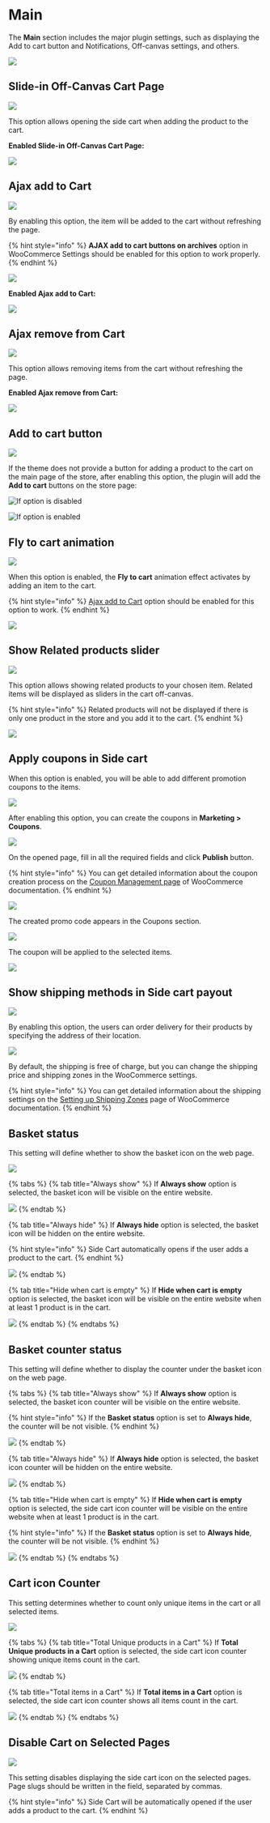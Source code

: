 # Main

The **Main** section includes the major plugin settings, such as displaying the Add to cart button and Notifications, Off-canvas settings, and others.

![](../../.gitbook/assets/main_page.png)

## &#x20; Slide-in Off-Canvas Cart Page

![](<../../.gitbook/assets/Screen Shot 2021-03-18 at 23.59.27.png>)

This option allows opening the side cart when adding the product to the cart.

**Enabled Slide-in Off-Canvas Cart Page:**

![](../../.gitbook/assets/Products.gif)

## Ajax add to Cart

![](<../../.gitbook/assets/Screen Shot 2021-03-18 at 23.59.38.png>)

By enabling this option, the item will be added to the cart without refreshing the page.

{% hint style="info" %}
**AJAX add to cart buttons on archives** option in WooCommerce Settings should be enabled for this option to work properly.
{% endhint %}

![](<../../.gitbook/assets/WooCommerce sett.png>)

**Enabled Ajax add to Cart:**

![](<../../.gitbook/assets/Basic Gray Jeans.gif>)

## Ajax remove from Cart

![](<../../.gitbook/assets/Screen Shot 2021-03-18 at 23.59.46.png>)

This option allows removing items from the cart without refreshing the page.

**Enabled Ajax remove from Cart:**

![](<../../.gitbook/assets/Products (1).gif>)

## Add to cart button

![](<../../.gitbook/assets/Screen Shot 2021-03-18 at 23.59.53.png>)

If the theme does not provide a button for adding a product to the cart on the main page of the store, after enabling this option, the plugin will add the **Add to cart** buttons on the store page:

![If option is disabled](<../../.gitbook/assets/image (111).png>)

![If option is enabled](<../../.gitbook/assets/image (110).png>)

## Fly to cart animation

![](../../.gitbook/assets/11684933-e9b92168681974c04aae64e54a2044ec.png)

When this option is enabled, the **Fly to cart** animation effect activates by adding an item to the cart.

{% hint style="info" %}
[Ajax add to Cart](main.md#ajax-add-to-cart) option should be enabled for this option to work.
{% endhint %}

![](<../../.gitbook/assets/Products (2).gif>)

## Show Related products slider

![](../../.gitbook/assets/11703087-60bb0df7d2e71d0ed4e61ffbccbb52b4.png)

This option allows showing related products to your chosen item. Related items will be displayed as sliders in the cart off-canvas.

{% hint style="info" %}
Related products will not be displayed if there is only one product in the store and you add it to the cart.
{% endhint %}

![](<../../.gitbook/assets/Products (1).png>)

## Apply coupons in Side cart

When this option is enabled, you will be able to add different promotion coupons to the items.

![](<../../.gitbook/assets/image - 2021-08-08T205413.986.png>)

After enabling this option, you can create the coupons in **Marketing > Coupons**.

![](<../../.gitbook/assets/image - 2021-08-08T205937.654.png>)

On the opened page, fill in all the required fields and click **Publish** button.

{% hint style="info" %}
You can get detailed information about the coupon creation process on the [Coupon Management page](https://docs.woocommerce.com/document/coupon-management/) of WooCommerce documentation.
{% endhint %}

![](../../.gitbook/assets/11703864-cbc675cce691eecf92fc1bda20b9a916.png)

The created promo code appears in the Coupons section.

![](<../../.gitbook/assets/Coupons ‹ — .png>)

The coupon will be applied to the selected items.

![](../../.gitbook/assets/Products.png)

## Show shipping methods in Side cart payout

![](../../.gitbook/assets/11725195-657ae5dec274889f50eb4f9a195e7845.png)

By enabling this option, the users can order delivery for their products by specifying the address of their location.

![](<../../.gitbook/assets/Products (2).png>)

By default, the shipping is free of charge, but you can change the shipping price and shipping zones in the WooCommerce settings.

{% hint style="info" %}
You can get detailed information about the shipping settings on the [Setting up Shipping Zones](https://docs.woocommerce.com/document/setting-up-shipping-zones/) page of WooCommerce documentation.
{% endhint %}

## Basket status

This setting will define whether to show the basket icon on the web page.

![](<../../.gitbook/assets/image (92).png>)

{% tabs %}
{% tab title="Always show" %}
If **Always show** option is selected, the basket icon will be visible on the entire website.

![](<../../.gitbook/assets/image (53).png>)
{% endtab %}

{% tab title="Always hide" %}
If **Always hide** option is selected, the basket icon will be hidden on the entire website.

{% hint style="info" %}
Side Cart automatically opens if the user adds a product to the cart.
{% endhint %}

![](<../../.gitbook/assets/image (85).png>)
{% endtab %}

{% tab title="Hide when cart is empty" %}
If **Hide when cart is empty** option is selected, the basket icon will be visible on the entire website when at least 1 product is in the cart.&#x20;

![](<../../.gitbook/assets/image (8).png>)
{% endtab %}
{% endtabs %}

## Basket counter status

This setting will define whether to display the counter under the basket icon on the web page.

{% tabs %}
{% tab title="Always show" %}
If **Always show** option is selected, the basket icon counter will be visible on the entire website.

{% hint style="info" %}
If the **Basket status** option is set to **Always hide**, the counter will be not visible.
{% endhint %}

![](<../../.gitbook/assets/image (11).png>)
{% endtab %}

{% tab title="Always hide" %}
If **Always hide** option is selected, the basket icon counter will be hidden on the entire website.

![](<../../.gitbook/assets/image (94).png>)
{% endtab %}

{% tab title="Hide when cart is empty" %}
If **Hide when cart is empty** option is selected, the side cart icon counter will be visible on the entire website when at least 1 product is in the cart.

{% hint style="info" %}
If the **Basket status** option is set to **Always hide**, the counter will be not visible.
{% endhint %}

![](<../../.gitbook/assets/image (5).png>)
{% endtab %}
{% endtabs %}

## Cart icon Counter

This setting determines whether to count only unique items in the cart or all selected items.

![](<../../.gitbook/assets/image (17).png>)

{% tabs %}
{% tab title="Total Unique products in a Cart" %}
If **Total Unique products in a Cart** option is selected, the side cart icon counter showing unique items count in the cart.

![](<../../.gitbook/assets/image (4).png>)
{% endtab %}

{% tab title="Total items in a Cart" %}
If **Total items in a Cart** option is selected, the side cart icon counter shows all items count in the cart.

![](<../../.gitbook/assets/image (145).png>)
{% endtab %}
{% endtabs %}

## Disable Cart on Selected Pages

![](<../../.gitbook/assets/image (27).png>)

This setting disables displaying the side cart icon on the selected pages. Page slugs should be written in the field, separated by commas.

{% hint style="info" %}
Side Cart will be automatically opened if the user adds a product to the cart.
{% endhint %}

